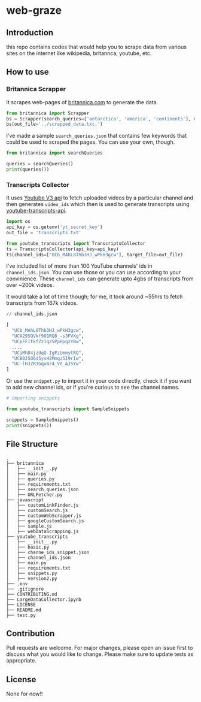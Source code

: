 # web-graze

## Introduction
this repo contains codes that would help you to scrape data from various sites on the internet like wikipedia, britannca, youtube, etc.

## How to use
### Britannica Scrapper
It scrapes web-pages of [britannica.com](https://www.britannica.com/) to generate the data.

```python
from britannica import Scrapper
bs = Scrapper(search_queries=['antarctica', 'america', 'continents'], max_limit=10)
bs(out_file='../scrapped_data.txt.')
```

I've made a sample `search_queries.json` that contains few keywords that could be used to scraped the pages. You can use your own, though.

```python
from britannica import searchQueries

queries = searchQueries()
print(queries())
```

### Transcripts Collector
It uses [Youtube V3 api](https://developers.google.com/youtube/v3/docs) to fetch uploaded videos by a particular channel and then generates `video_ids` which then is used to generate transcripts using [youtube-transcripts-api](https://github.com/jdepoix/youtube-transcript-api/tree/master).

```python
import os
api_key = os.getenv('yt_secret_key')
out_file = 'transcripts.txt'

from youtube_transcripts import TranscriptsCollector
ts = TranscriptsCollector(api_key=api_key)
ts(channel_ids=["UCb_MAhL8Thb3HJ_wPkH3gcw"], target_file=out_file)
```

I've included list of more than 100 YouTube channels' ids in `channel_ids.json`. You can use those or you can use according to your convinience. These `channel_ids` can generate upto 4gbs of transcripts from over ~200k videos.

It would take a lot of time though; for me, it took around ~55hrs to fetch transcripts from 167k videos.

```python
// channel_ids.json

[
  "UCb_MAhL8Thb3HJ_wPkH3gcw",
  "UCA295QVkf9O1RQ8_-s3FVXg",
  "UCpFFItkfZz1qz5PpHpqzYBw",
  ....
  "UCiMhD4jzUqG-IgPzUmmytRQ",
  "UCB0JSO6d5ysH2Mmqz5I9rIw",
  "UC-lHJZR3Gqxm24_Vd_AJ5Yw"
]
```

Or use the `snippet.py` to import it in your code directly, check it if you want to add new channel ids, or if you're curious to see the channel names.

```python
# importing snippets

from youtube_transcripts import SampleSnippets

snippets = SampleSnippets()
print(snippets())
```

## File Structure
```
.
├── britannica
│   ├── __init__.py
│   ├── main.py
│   ├── queries.py
│   ├── requirements.txt
│   ├── search_queries.json
│   ├── URLFetcher.py
├── javascript
│   ├── customLinkFinder.js
│   ├── customSearch.js
│   ├── customWebScrapper.js
│   ├── googleCustomSearch.js
│   ├── sample.js
│   ├── webDataScrapping.js
├── youtube_transcripts
│   ├── __init__.py
│   ├── basic.py
│   ├── channe_ids_snippet.json
│   ├── channel_ids.json
│   ├── main.py
│   ├── requirements.txt
│   ├── snippets.py
│   ├── version2.py
├── .env
├── .gitignore
├── CONTRIBUTING.md
├── LargeDataCollector.ipynb
├── LICENSE
├── README.md
├── test.py
```

## Contribution
Pull requests are welcome. For major changes, please open an issue first to discuss what you would like to change. Please make sure to update tests as appropriate.

## License
None for now!!
